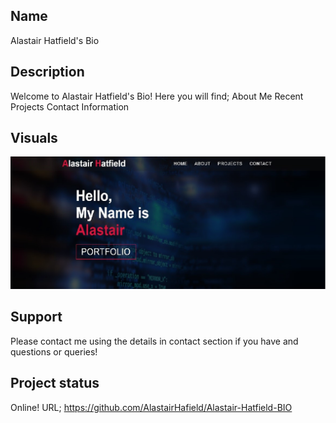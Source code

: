 ## Name
Alastair Hatfield's Bio

## Description
Welcome to Alastair Hatfield's Bio! 
Here you will find;
About Me
Recent Projects
Contact Information

## Visuals
![READMESCREENSHOT](img/AHBIO.jpg)

## Support
Please contact me using the details in contact section if you have and questions 
or queries!

## Project status
Online!
URL;
https://github.com/AlastairHafield/Alastair-Hatfield-BIO